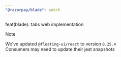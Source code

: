 ```yaml
---
"@razorpay/blade": patch
---
```


feat(blade): tabs web implementation

> [!NOTE]  
> We've updated `@floating-ui/react` to version `0.25.4`  
> Consumers may need to update their jest snapshots  
